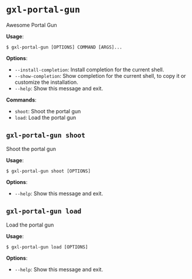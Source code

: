 # `gxl-portal-gun`

Awesome Portal Gun

**Usage**:

```console
$ gxl-portal-gun [OPTIONS] COMMAND [ARGS]...
```

**Options**:

* `--install-completion`: Install completion for the current shell.
* `--show-completion`: Show completion for the current shell, to copy it or customize the installation.
* `--help`: Show this message and exit.

**Commands**:

* `shoot`: Shoot the portal gun
* `load`: Load the portal gun

## `gxl-portal-gun shoot`

Shoot the portal gun

**Usage**:

```console
$ gxl-portal-gun shoot [OPTIONS]
```

**Options**:

* `--help`: Show this message and exit.

## `gxl-portal-gun load`

Load the portal gun

**Usage**:

```console
$ gxl-portal-gun load [OPTIONS]
```

**Options**:

* `--help`: Show this message and exit.

